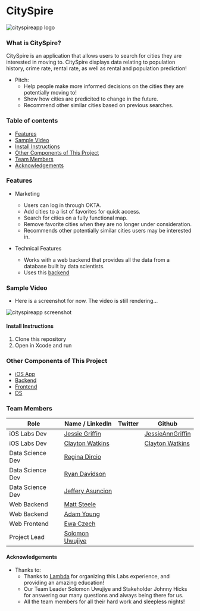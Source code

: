 # CitySpire
![cityspireapp logo](https://i.imgur.com/ntIDneE.png)

### What is CitySpire?
CitySpire is an application that allows users to search for cities they are interested in moving to. CitySpire displays data relating to population history, crime rate, rental rate, as well as rental and population prediction!

* Pitch:
	* Help people make more informed decisions on the cities they are potentially moving to!
	* Show how cities are predicited to change in the future.
	* Recommend other similar cities based on previous searches.


### Table of contents
* [Features](#features)
* [Sample Video](#Sample-Video)
* [Install Instructions](#install-instructions)
* [Other Components of This Project](#other-components-of-this-project)
* [Team Members](#team-members)
* [Acknowledgements](#acknowledgements)

### Features
* Marketing
	* Users can log in through OKTA. 
	* Add cities to a list of favorites for quick access. 
	* Search for cities on a fully functional map.
	* Remove favorite cities when they are no longer under consideration.
	* Recommends other potentially similar cities users may be interested in.
	
* Technical Features
	* Works with a web backend that provides all the data from a database built by data scientists.
	* Uses this [backend](https://github.com/Lambda-School-Labs/cityspire-a-be)
	
### Sample Video
* Here is a screenshot for now. The video is still rendering...


![cityspireapp screenshot](https://i.imgur.com/XSeLgEm.png)
		
#### Install Instructions
1. Clone this repository
2. Open in Xcode and run

### Other Components of This Project
- [iOS App](https://github.com/Lambda-School-Labs/cityspire-a-ios)
- [Backend](https://github.com/Lambda-School-Labs/cityspire-a-be)
- [Frontend](https://github.com/Lambda-School-Labs/cityspire-a-fe)
- [DS](https://github.com/Lambda-School-Labs/cityspire-a-ds)

### Team Members


|     Role       |      Name / LinkedIn     |     Twitter        |      Github    |
|----------------|--------------------------|--------------------|----------------|
|iOS Labs Dev|[Jessie Griffin](https://www.linkedin.com/in/jessie-ann-griffin/)||[JessieAnnGriffin](https://github.com/ThreeDayStory)|
|iOS Labs Dev|[Clayton Watkins](https://www.linkedin.com/in/clay-watkins/)||[Clayton Watkins](https://github.com/CaptainnClayton)|
|Data Science Dev|[Regina Dircio](https://www.linkedin.com/in/regina-dircio/)|
|Data Science Dev|[Ryan Davidson](https://www.linkedin.com/in/ryanhdavidson/)|
|Data Science Dev| [Jeffery Asuncion](https://www.linkedin.com/in/jeffreyasuncion/)|
|Web Backend|[Matt Steele](https://www.linkedin.com/in/matthew-steele86/)|
|Web Backend|[Adam Young](https://www.linkedin.com/in/adam-w-young1/)|
|Web Frontend|[Ewa Czech](https://www.linkedin.com/in/ewa-czech/)|
|Project Lead|[Solomon Uwujiye](https://www.linkedin.com/in/solomon-uwujiye/)|


#### Acknowledgements
* Thanks to:
	* Thanks to [Lambda](https://lambdaschool.com/) for organizing this Labs experience, and providing an amazing education!
	* Our Team Leader Solomon Uwujiye and Stakeholder Johnny Hicks for answering our many questions and always being there for us.
	* All the team members for all their hard work and sleepless nights!
